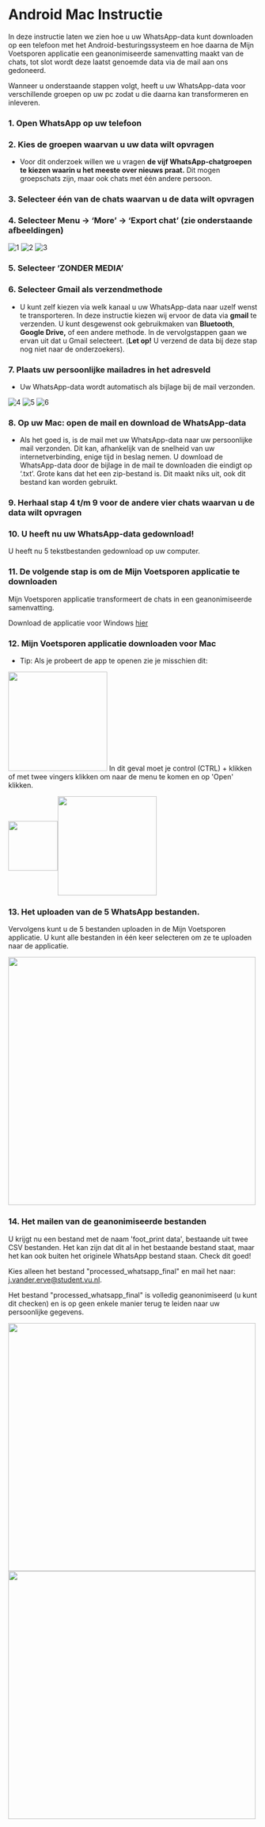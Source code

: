 
# Android Mac Instructie
In deze instructie laten we zien hoe u uw WhatsApp-data kunt downloaden op een telefoon met het Android-besturingssysteem en hoe daarna de Mijn Voetsporen applicatie een geanonimiseerde samenvatting maakt van de chats, tot slot wordt deze laatst genoemde data via de mail aan ons gedoneerd.

Wanneer u onderstaande stappen volgt, heeft u uw WhatsApp-data voor verschillende groepen op uw pc zodat u die daarna kan transformeren en inleveren.

### 1. Open WhatsApp op uw telefoon

### 2. Kies de groepen waarvan u uw data wilt opvragen

 - Voor dit onderzoek willen we u vragen **de vijf WhatsApp-chatgroepen te kiezen waarin u het meeste over nieuws praat.** Dit mogen groepschats zijn, maar ook chats met één andere persoon.

### 3. Selecteer één van de chats waarvan u de data wilt opvragen

### 4. Selecteer Menu → ‘More’ → ‘Export chat’ (zie onderstaande afbeeldingen)

![1](1.jpg)
![2](2.jpg)
![3](3.jpg)

### 5. Selecteer ‘ZONDER MEDIA’

### 6. Selecteer Gmail als verzendmethode

- U kunt zelf kiezen via welk kanaal u uw WhatsApp-data naar uzelf wenst te transporteren. In deze instructie kiezen wij ervoor de data via **gmail** te verzenden. U kunt desgewenst ook gebruikmaken van **Bluetooth**, **Google Drive,** of een andere methode. In de vervolgstappen gaan we ervan uit dat u Gmail selecteert. (**Let op!** U verzend de data bij deze stap nog niet naar de onderzoekers).

### 7. Plaats uw persoonlijke mailadres in het adresveld

- Uw WhatsApp-data wordt automatisch als bijlage bij de mail verzonden.

![4](4.jpg)
![5](5.jpg)
![6](6.jpg)

### 8. Op uw Mac: open de mail en download de WhatsApp-data

- Als het goed is, is de mail met uw WhatsApp-data naar uw persoonlijke mail verzonden. Dit kan, afhankelijk van de snelheid van uw internetverbinding, enige tijd in beslag nemen. U download de WhatsApp-data door de bijlage in de mail te downloaden die eindigt op ‘.txt’. Grote kans dat het een zip-bestand is. Dit maakt niks uit, ook dit bestand kan worden gebruikt.  

### 9. Herhaal stap 4 t/m 9 voor de andere vier chats waarvan u de data wilt opvragen

### 10. U heeft nu uw WhatsApp-data gedownload!

U heeft nu 5 tekstbestanden gedownload op uw computer. 

### 11. De volgende stap is om de Mijn Voetsporen applicatie te downloaden

Mijn Voetsporen applicatie transformeert de chats in een geanonimiseerde samenvatting. 

Download de applicatie voor Windows [hier](https://github.com/FeLoe/Lab2020/blob/standalone/standalone/dist/mijnvoetsporen.dmg?raw=True) 

### 12. Mijn Voetsporen applicatie downloaden voor Mac

- Tip: Als je probeert de app te openen zie je misschien dit:
<img src="https://i0.wp.com/www.reviewcentralme.com/wp-content/uploads/2017/04/Image-1.png" width="200">
In dit geval moet je control (CTRL) + klikken of met twee vingers klikken om naar de menu te komen en op 'Open' klikken.
  <p float="left"><img src="https://i1.wp.com/www.reviewcentralme.com/wp-content/uploads/2017/04/Image-2.png" align="center" width="100"><img align="center" src="https://i0.wp.com/www.reviewcentralme.com/wp-content/uploads/2017/04/Image-3.png" width="200"></p>

### 13. Het uploaden van de 5 WhatsApp bestanden.
Vervolgens kunt u de 5 bestanden uploaden in de Mijn Voetsporen applicatie. U kunt alle bestanden in één keer selecteren om ze te uploaden naar de applicatie. 

<img src=Extra4.jpg width="500">

### 14. Het mailen van de geanonimiseerde bestanden
U krijgt nu een bestand met de naam 'foot_print data', bestaande uit twee CSV bestanden. Het kan zijn dat dit al in het bestaande bestand staat, maar het kan ook buiten het originele WhatsApp bestand staan. Check dit goed!

Kies alleen het bestand "processed_whatsapp_final" en mail het naar: j.vander.erve@student.vu.nl.

Het bestand "processed_whatsapp_final" is volledig geanonimiseerd (u kunt dit checken) en is op geen enkele manier terug te leiden naar uw persoonlijke gegevens. 

<img src=Extra5.jpg width="500">
<img src=Extra6.jpg width="500">
